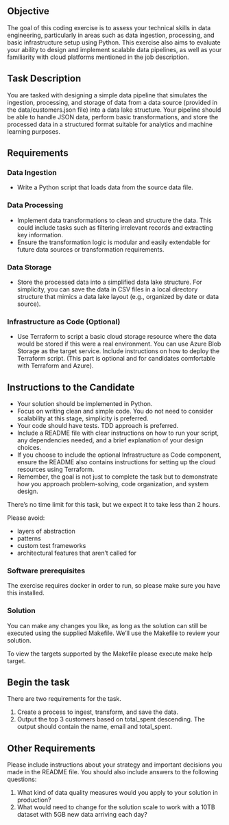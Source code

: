 ## Objective
The goal of this coding exercise is to assess your technical skills in data engineering, particularly in areas such as data ingestion, processing, and basic infrastructure setup using Python. 
This exercise also aims to evaluate your ability to design and implement scalable data pipelines, as well as your familiarity with cloud platforms mentioned in the job description.

## Task Description
You are tasked with designing a simple data pipeline that simulates the ingestion, processing, and storage of data from a data source (provided in the data/customers.json file) into a data lake structure. 
Your pipeline should be able to handle JSON data, perform basic transformations, and store the processed data in a structured format suitable for analytics and machine learning purposes.

## Requirements
### Data Ingestion
* Write a Python script that loads data from the source data file.

### Data Processing
* Implement data transformations to clean and structure the data. This could include tasks such as filtering irrelevant records and extracting key information.
* Ensure the transformation logic is modular and easily extendable for future data sources or transformation requirements.

### Data Storage
* Store the processed data into a simplified data lake structure. For simplicity, you can save the data in CSV files in a local directory structure that mimics a data lake layout (e.g., organized by date or data source).

### Infrastructure as Code (Optional)
* Use Terraform to script a basic cloud storage resource where the data would be stored if this were a real environment. You can use Azure Blob Storage as the target service. Include instructions on how to deploy the Terraform script. (This part is optional and for candidates comfortable with Terraform and Azure).

## Instructions to the Candidate
* Your solution should be implemented in Python.
* Focus on writing clean and simple code. You do not need to consider scalability at this stage, simplicity is preferred.
* Your code should have tests. TDD approach is preferred.
* Include a README file with clear instructions on how to run your script, any dependencies needed, and a brief explanation of your design choices.
* If you choose to include the optional Infrastructure as Code component, ensure the README also contains instructions for setting up the cloud resources using Terraform.
* Remember, the goal is not just to complete the task but to demonstrate how you approach problem-solving, code organization, and system design.

There’s no time limit for this task, but we expect it to take less than 2 hours.

Please avoid:

* layers of abstraction
* patterns
* custom test frameworks
* architectural features that aren’t called for

### Software prerequisites

The exercise requires docker in order to run, so please make sure you have this installed.

### Solution

You can make any changes you like, as long as the solution can still be executed using the supplied Makefile. 
We’ll use the Makefile to review your solution.

To view the targets supported by the Makefile please execute make help target.

## Begin the task

There are two requirements for the task.

1. Create a process to ingest, transform, and save the data.
2. Output the top 3 customers based on total_spent descending. The output should contain the name, email and total_spent.

## Other Requirements

Please include instructions about your strategy and important decisions you made in the README file. 
You should also include answers to the following questions:

1. What kind of data quality measures would you apply to your solution in production?
2. What would need to change for the solution scale to work with a 10TB dataset with 5GB new data arriving each day?
